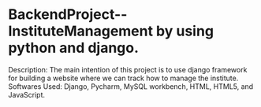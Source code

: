 # BackendProject--InstituteManagement by using python and django.
 Description: The main intention of this project is to use django framework for  building a website where we can track how to manage the institute. Softwares Used: Django, Pycharm, MySQL workbench, HTML, HTML5, and  JavaScript.
